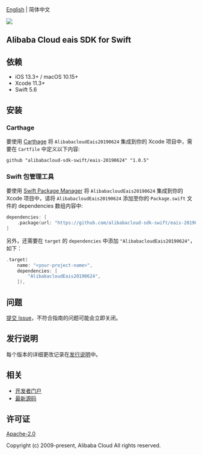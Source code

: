 [English](README.md) | 简体中文

![](https://aliyunsdk-pages.alicdn.com/icons/AlibabaCloud.svg)

## Alibaba Cloud eais SDK for Swift

## 依赖

- iOS 13.3+ / macOS 10.15+
- Xcode 11.3+
- Swift 5.6

## 安装

### Carthage

要使用 [Carthage](https://github.com/Carthage/Carthage) 将 `AlibabacloudEais20190624` 集成到你的 Xcode 项目中，需要在 `Cartfile` 中定义以下内容:

```ogdl
github "alibabacloud-sdk-swift/eais-20190624" "1.0.5"
```

### Swift 包管理工具

要使用 [Swift Package Manager](https://swift.org/package-manager/) 将 `AlibabacloudEais20190624` 集成到你的 Xcode 项目中，请将 `AlibabacloudEais20190624` 添加至你的 `Package.swift` 文件的 dependencies 数组内容中:

```swift
dependencies: [
    .package(url: "https://github.com/alibabacloud-sdk-swift/eais-20190624.git", from: "1.0.5")
]
```

另外，还需要在 `target` 的 `dependencies` 中添加 `"AlibabacloudEais20190624"`，如下：

```swift
.target(
    name: "<your-project-name>",
    dependencies: [
        "AlibabacloudEais20190624",
    ]),
```

## 问题

[提交 Issue](https://github.com/alibabacloud-sdk-swift/eais-20190624/issues/new)，不符合指南的问题可能会立即关闭。

## 发行说明

每个版本的详细更改记录在[发行说明](./ChangeLog.txt)中。

## 相关

* [开发者门户](https://next.api.aliyun.com/home)
* [最新源码](https://github.com/alibabacloud-sdk-swift/eais-20190624)

## 许可证

[Apache-2.0](http://www.apache.org/licenses/LICENSE-2.0)

Copyright (c) 2009-present, Alibaba Cloud All rights reserved.
